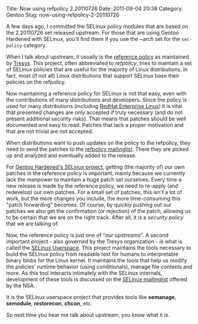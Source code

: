 Title: Now using refpolicy 2.20110726
Date: 2011-09-04 20:38
Category: Gentoo
Slug: now-using-refpolicy-2-20110726

A few days ago, I committed the SELinux policy modules that are based on
the 2.20110726 set released upstream. For those that are using Gentoo
Hardened with SELinux, you'll find them if you use the \~arch set for
the `sec-policy` category.

When I talk about upstream, it usually is the [reference
policy](http://oss.tresys.com/projects/refpolicy) as maintained by
[Tresys](http://www.tresys.com/). This project, often abbreviated to
*refpolicy*, tries to maintain a set of SELinux policies that are useful
for the majority of Linux distributions. In fact, most (if not all)
Linux distributions that support SELinux base their policies on the
refpolicy.

Now maintaining a reference policy for SELinux is not that easy, even
with the contributions of many distributions and developers. Since the
policy is used for many distributions (including [RedHat Enterprise
Linux](https://www.redhat.com/rhel/server/features/benefits.html)) it is
vital that presented changes are only accepted if truly necessary (and
do not present additional security risks). That means that patches
should be well documented and easy to read. Patches that lack a proper
motivation and that are not trivial are not accepted.

When distributions want to push updates on the policy to the refpolicy,
they need to send the patches to the [refpolicy
mailinglist](http://oss.tresys.com/pipermail/refpolicy/). There they are
picked up and analyzed and eventually added to the release.

For [Gentoo Hardened's SELinux
project](http://hardened.gentoo.org/selinux), getting (the majority of)
our own patches in the reference policy is important, mainly because we
currently lack the manpower to maintain a huge patch set ourselves.
Every time a new release is made by the reference policy, we need to
re-apply (and redevelop) our own patches. For a small set of patches,
this isn't a lot of work, but the more changes you include, the more
time-consuming this "patch forwarding" becomes. Of course, by quickly
pushing out our patches we also get the confirmation (or rejection) of
the patch, allowing us to be certain that we are on the right track.
After all, it is a *security policy* that we are talking of.

Now, the reference policy is just one of "our upstreams". A second
important project - also governed by the Tresys organization - is what
is called the [SELinux
Userspace](http://userspace.selinuxproject.org/trac). This project
maintains the tools necessary to build the SELinux policy from readable
text for humans to interpretable binary blobs for the Linux kernel. It
maintains the tools that help us modify the policies' runtime behavior
(using conditionals), manage file contexts and more. As this tool
interacts intimately with the SELinux internals, development of these
tools is discussed on the [SELinux
mailinglist](http://www.nsa.gov/research/selinux/list.shtml) offered by
the NSA.

It is the SELinux userspace project that provides tools like
**semanage**, **semodule**, **restorecon**, **chcon**, etc.

So next time you hear me talk about upstream, you know what it is.
